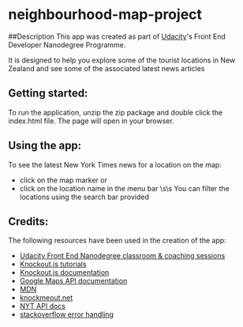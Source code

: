 # neighbourhood-map-project

##Description
This app was created as part of [Udacity](http://www.udacity.com)'s Front End Developer Nanodegree Programme.

It is designed to help you explore some of the tourist locations in New Zealand and see some of the associated latest news articles

## Getting started:
To run the application, unzip the zip package and double click the index.html file.  The page will open in your browser.

## Using the app:
To see the latest New York Times news for a location on the map:
* click on the map marker or
* click on the location name in the menu bar \s\s
You can filter the locations using the search bar provided

## Credits:
The following resources have been used in the creation of the app:
*  [Udacity Front End Nanodegree classroom & coaching sessions](http://www.udacity.com)
*  [Knockout.js tutorials](http://learn.knockoutjs.com/)
*  [Knockout.js documentation](http://knockoutjs.com/)
*  [Google Maps API documentation](https://developers.google.com/maps/documentation/javascript/)
*  [MDN](https://developer.mozilla.org/en-US/docs/Web/JavaScript/Reference/Global_Objects/String/indexOf)
*  [knockmeout.net](http://www.knockmeout.net/2011/04/utility-functions-in-knockoutjs.html)
*  [NYT API docs](https://developer.nytimes.com/?mcubz=0)
*  [stackoverflow error handling](https://stackoverflow.com/questions/1740218/error-handling-in-getjson-calls)
